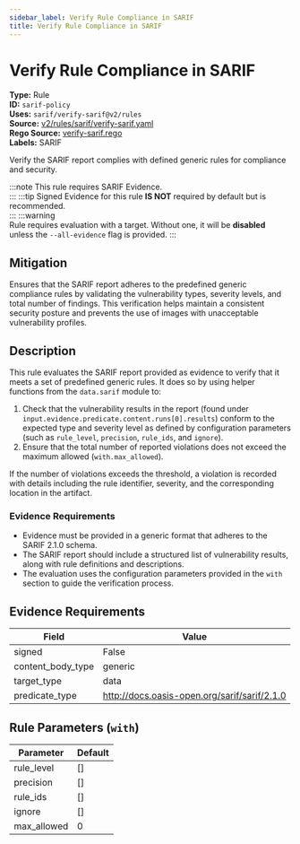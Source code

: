 ```yaml
---
sidebar_label: Verify Rule Compliance in SARIF
title: Verify Rule Compliance in SARIF
---  
```

# Verify Rule Compliance in SARIF  
**Type:** Rule  
**ID:** `sarif-policy`  
**Uses:** `sarif/verify-sarif@v2/rules`  
**Source:** [v2/rules/sarif/verify-sarif.yaml](https://github.com/scribe-public/sample-policies/blob/main/v2/rules/sarif/verify-sarif.yaml)  
**Rego Source:** [verify-sarif.rego](https://github.com/scribe-public/sample-policies/blob/main/v2/rules/sarif/verify-sarif.rego)  
**Labels:** SARIF  

Verify the SARIF report complies with defined generic rules for compliance and security.

:::note 
This rule requires SARIF Evidence.  
::: 
:::tip 
Signed Evidence for this rule **IS NOT** required by default but is recommended.  
::: 
:::warning  
Rule requires evaluation with a target. Without one, it will be **disabled** unless the `--all-evidence` flag is provided.
::: 

## Mitigation  
Ensures that the SARIF report adheres to the predefined generic compliance rules by validating  the vulnerability types, severity levels, and total number of findings. This verification helps maintain  a consistent security posture and prevents the use of images with unacceptable vulnerability profiles.



## Description  
This rule evaluates the SARIF report provided as evidence to verify that it meets a set of predefined generic rules.
It does so by using helper functions from the `data.sarif` module to:

1. Check that the vulnerability results in the report (found under `input.evidence.predicate.content.runs[0].results`)
   conform to the expected type and severity level as defined by configuration parameters (such as `rule_level`, `precision`, 
   `rule_ids`, and `ignore`).
2. Ensure that the total number of reported violations does not exceed the maximum allowed (`with.max_allowed`).

If the number of violations exceeds the threshold, a violation is recorded with details including the rule identifier, 
severity, and the corresponding location in the artifact.

### **Evidence Requirements**

- Evidence must be provided in a generic format that adheres to the SARIF 2.1.0 schema.
- The SARIF report should include a structured list of vulnerability results, along with rule definitions and descriptions.
- The evaluation uses the configuration parameters provided in the `with` section to guide the verification process.


## Evidence Requirements  
| Field | Value |
|-------|-------|
| signed | False |
| content_body_type | generic |
| target_type | data |
| predicate_type | http://docs.oasis-open.org/sarif/sarif/2.1.0 |

## Rule Parameters (`with`)  
| Parameter | Default |
|-----------|---------|
| rule_level | [] |
| precision | [] |
| rule_ids | [] |
| ignore | [] |
| max_allowed | 0 |
